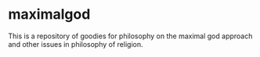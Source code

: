 # maximalgod
This is a repository of goodies for philosophy on the maximal god approach and other issues in philosophy of religion.
